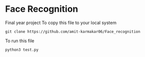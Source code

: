 # Face Recognition 
Final year project
To copy this file to your local system
```
git clone https://github.com/amit-karmakar06/Face_recognition
```

To run this file
```
python3 test.py
```
